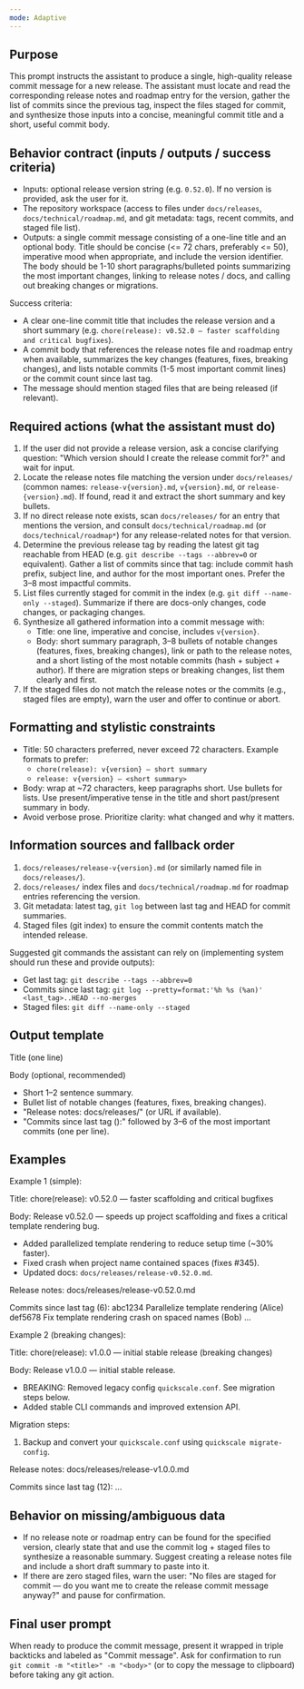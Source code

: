 ```yaml
---
mode: Adaptive
---
```

Purpose
-------
This prompt instructs the assistant to produce a single, high-quality release commit message for a new release. The assistant must locate and read the corresponding release notes and roadmap entry for the version, gather the list of commits since the previous tag, inspect the files staged for commit, and synthesize those inputs into a concise, meaningful commit title and a short, useful commit body.

Behavior contract (inputs / outputs / success criteria)
-----------------------------------------------------
- Inputs: optional release version string (e.g. `0.52.0`). If no version is provided, ask the user for it.
- The repository workspace (access to files under `docs/releases`, `docs/technical/roadmap.md`, and git metadata: tags, recent commits, and staged file list).
- Outputs: a single commit message consisting of a one-line title and an optional body. Title should be concise (<= 72 chars, preferably <= 50), imperative mood when appropriate, and include the version identifier. The body should be 1-10 short paragraphs/bulleted points summarizing the most important changes, linking to release notes / docs, and calling out breaking changes or migrations.

Success criteria:
- A clear one-line commit title that includes the release version and a short summary (e.g. `chore(release): v0.52.0 — faster scaffolding and critical bugfixes`).
- A commit body that references the release notes file and roadmap entry when available, summarizes the key changes (features, fixes, breaking changes), and lists notable commits (1-5 most important commit lines) or the commit count since last tag.
- The message should mention staged files that are being released (if relevant).

Required actions (what the assistant must do)
-------------------------------------------
1. If the user did not provide a release version, ask a concise clarifying question: "Which version should I create the release commit for?" and wait for input.
2. Locate the release notes file matching the version under `docs/releases/` (common names: `release-v{version}.md`, `v{version}.md`, or `release-{version}.md`). If found, read it and extract the short summary and key bullets.
3. If no direct release note exists, scan `docs/releases/` for an entry that mentions the version, and consult `docs/technical/roadmap.md` (or `docs/technical/roadmap*`) for any release-related notes for that version.
4. Determine the previous release tag by reading the latest git tag reachable from HEAD (e.g. `git describe --tags --abbrev=0` or equivalent). Gather a list of commits since that tag: include commit hash prefix, subject line, and author for the most important ones. Prefer the 3–8 most impactful commits.
5. List files currently staged for commit in the index (e.g. `git diff --name-only --staged`). Summarize if there are docs-only changes, code changes, or packaging changes.
6. Synthesize all gathered information into a commit message with:
   - Title: one line, imperative and concise, includes `v{version}`.
   - Body: short summary paragraph, 3–8 bullets of notable changes (features, fixes, breaking changes), link or path to the release notes, and a short listing of the most notable commits (hash + subject + author). If there are migration steps or breaking changes, list them clearly and first.
7. If the staged files do not match the release notes or the commits (e.g., staged files are empty), warn the user and offer to continue or abort.

Formatting and stylistic constraints
----------------------------------
- Title: 50 characters preferred, never exceed 72 characters. Example formats to prefer:
  - `chore(release): v{version} — short summary`
  - `release: v{version} — <short summary>`
- Body: wrap at ~72 characters, keep paragraphs short. Use bullets for lists. Use present/imperative tense in the title and short past/present summary in body.
- Avoid verbose prose. Prioritize clarity: what changed and why it matters.

Information sources and fallback order
-------------------------------------
1. `docs/releases/release-v{version}.md` (or similarly named file in `docs/releases/`).
2. `docs/releases/` index files and `docs/technical/roadmap.md` for roadmap entries referencing the version.
3. Git metadata: latest tag, `git log` between last tag and HEAD for commit summaries.
4. Staged files (git index) to ensure the commit contents match the intended release.

Suggested git commands the assistant can rely on (implementing system should run these and provide outputs):
- Get last tag: `git describe --tags --abbrev=0`
- Commits since last tag: `git log --pretty=format:'%h %s (%an)' <last_tag>..HEAD --no-merges`
- Staged files: `git diff --name-only --staged`

Output template
---------------
Title (one line)

Body (optional, recommended)
- Short 1–2 sentence summary.
- Bullet list of notable changes (features, fixes, breaking changes).
- "Release notes: docs/releases/<file>" (or URL if available).
- "Commits since last tag (<n>):" followed by 3–6 of the most important commits (one per line).

Examples
--------
Example 1 (simple):

Title:
chore(release): v0.52.0 — faster scaffolding and critical bugfixes

Body:
Release v0.52.0 — speeds up project scaffolding and fixes a critical template rendering bug.

- Added parallelized template rendering to reduce setup time (~30% faster).
- Fixed crash when project name contained spaces (fixes #345).
- Updated docs: `docs/releases/release-v0.52.0.md`.

Release notes: docs/releases/release-v0.52.0.md

Commits since last tag (6):
abc1234 Parallelize template rendering (Alice)
def5678 Fix template rendering crash on spaced names (Bob)
...

Example 2 (breaking changes):

Title:
chore(release): v1.0.0 — initial stable release (breaking changes)

Body:
Release v1.0.0 — initial stable release.

- BREAKING: Removed legacy config `quickscale.conf`. See migration steps below.
- Added stable CLI commands and improved extension API.

Migration steps:
1. Backup and convert your `quickscale.conf` using `quickscale migrate-config`.

Release notes: docs/releases/release-v1.0.0.md

Commits since last tag (12):
...

Behavior on missing/ambiguous data
----------------------------------
- If no release note or roadmap entry can be found for the specified version, clearly state that and use the commit log + staged files to synthesize a reasonable summary. Suggest creating a release notes file and include a short draft summary to paste into it.
- If there are zero staged files, warn the user: "No files are staged for commit — do you want me to create the release commit message anyway?" and pause for confirmation.

Final user prompt
-----------------
When ready to produce the commit message, present it wrapped in triple backticks and labeled as "Commit message". Ask for confirmation to run `git commit -m "<title>" -m "<body>"` (or to copy the message to clipboard) before taking any git action.

